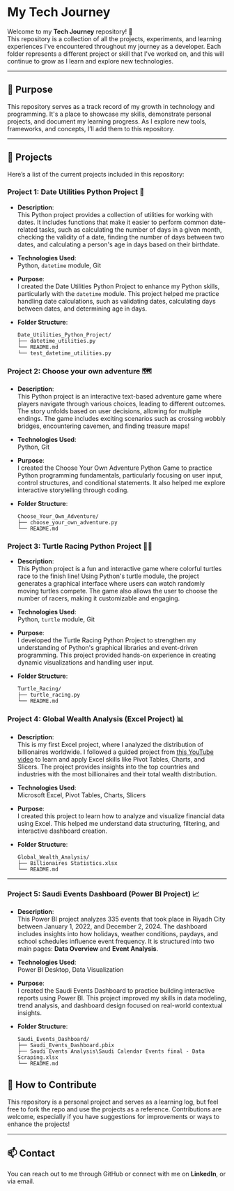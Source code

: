 # My Tech Journey

Welcome to my **Tech Journey** repository! 🎉  
This repository is a collection of all the projects, experiments, and learning experiences I’ve encountered throughout my journey as a developer. Each folder represents a different project or skill that I've worked on, and this will continue to grow as I learn and explore new technologies.

---

## 🚀 Purpose

This repository serves as a track record of my growth in technology and programming. It's a place to showcase my skills, demonstrate personal projects, and document my learning progress. As I explore new tools, frameworks, and concepts, I’ll add them to this repository.

---

## 📁 Projects

Here’s a list of the current projects included in this repository:

### **Project 1: Date Utilities Python Project 📅**

- **Description**:  
  This Python project provides a collection of utilities for working with dates. It includes functions that make it easier to perform common date-related tasks, such as calculating the number of days in a given month, checking the validity of a date, finding the number of days between two dates, and calculating a person's age in days based on their birthdate.

- **Technologies Used**:  
  Python, `datetime` module, Git

- **Purpose**:  
  I created the Date Utilities Python Project to enhance my Python skills, particularly with the `datetime` module. This project helped me practice handling date calculations, such as validating dates, calculating days between dates, and determining age in days.

- **Folder Structure**:

    ```
    Date_Utilities_Python_Project/
    ├── datetime_utilities.py
    └── README.md
    └── test_datetime_utilities.py
    ```

### **Project 2: Choose your own adventure 🗺️**

- **Description**:  
  This Python project is an interactive text-based adventure game where players navigate through various choices, leading to different outcomes. The story unfolds based on user decisions, allowing for multiple endings. The game includes exciting scenarios such as crossing wobbly bridges, encountering cavemen, and finding treasure maps!
  
- **Technologies Used**:  
  Python, Git

- **Purpose**:  
  I created the Choose Your Own Adventure Python Game to practice Python programming fundamentals, particularly focusing on user input, control structures, and conditional statements. It also helped me explore interactive storytelling through coding.

- **Folder Structure**:

    ```
    Choose_Your_Own_Adventure/
    ├── choose_your_own_adventure.py
    └── README.md
    ```

### **Project 3: Turtle Racing Python Project 🐢🏁**

- **Description**:  
  This Python project is a fun and interactive game where colorful turtles race to the finish line! Using Python's turtle module, the project generates a graphical interface where users can watch randomly moving turtles compete. The game also allows the user to choose the number of racers, making it customizable and engaging.
  
- **Technologies Used**:  
  Python, `turtle` module, Git

- **Purpose**:  
  I developed the Turtle Racing Python Project to strengthen my understanding of Python's graphical libraries and event-driven programming. This project provided hands-on experience in creating dynamic visualizations and handling user input.

- **Folder Structure**:

    ```
    Turtle_Racing/
    ├── turtle_racing.py
    └── README.md
    ```

### **Project 4: Global Wealth Analysis (Excel Project) 📊**

- **Description**:  
  This is my first Excel project, where I analyzed the distribution of billionaires worldwide. I followed a guided project from [this YouTube video](https://youtu.be/aUMEx4in2iU?si=SHrgMOKJ04SY1Vj1) to learn and apply Excel skills like Pivot Tables, Charts, and Slicers. The project provides insights into the top countries and industries with the most billionaires and their total wealth distribution.

- **Technologies Used**:  
  Microsoft Excel, Pivot Tables, Charts, Slicers

- **Purpose**:  
  I created this project to learn how to analyze and visualize financial data using Excel. This helped me understand data structuring, filtering, and interactive dashboard creation.

- **Folder Structure**:

    ```
    Global_Wealth_Analysis/
    ├── Billionaires Statistics.xlsx
    └── README.md
    ```
---

### **Project 5: Saudi Events Dashboard (Power BI Project) 📈**

- **Description**:  
  This Power BI project analyzes 335 events that took place in Riyadh City between January 1, 2022, and December 2, 2024. The dashboard includes insights into how holidays, weather conditions, paydays, and school schedules influence event frequency. It is structured into two main pages: **Data Overview** and **Event Analysis**.

- **Technologies Used**:  
  Power BI Desktop, Data Visualization

- **Purpose**:  
  I created the Saudi Events Dashboard to practice building interactive reports using Power BI. This project improved my skills in data modeling, trend analysis, and dashboard design focused on real-world contextual insights.

- **Folder Structure**:

    ```
    Saudi_Events_Dashboard/
    ├── Saudi_Events_Dashboard.pbix
    ├── Saudi Events Analysis\Saudi Calendar Events final - Data Scraping.xlsx
    └── README.md
    ```
    
## 🌱 How to Contribute

This repository is a personal project and serves as a learning log, but feel free to fork the repo and use the projects as a reference. Contributions are welcome, especially if you have suggestions for improvements or ways to enhance the projects!

---

## 📫 Contact

You can reach out to me through GitHub or connect with me on **LinkedIn**, or via email.
